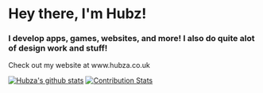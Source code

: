 <h1>Hey there, I'm Hubz!</h1>
<h3>I develop apps, games, websites, and more! I also do quite alot of design work and stuff!</h3>
Check out my website at www.hubza.co.uk
<br>

[![Hubza's github stats](https://github-readme-stats.vercel.app/api?username=Hubza)](https://github.com/anuraghazra/github-readme-stats)
[![Contribution Stats](https://github-contribution-stats.vercel.app/api/?username=Hubza)](https://github.com/LordDashMe/github-contribution-stats/)
